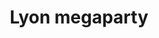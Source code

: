 ---
title: "Lyon megaparty"
address: "15 rue de la rue"
postalCode : "75008"
city: "Lyon"
label: "Hotel de Ville Lyon 7ème"
when: ""
description: "Best partys"
photos: ""
important: false
association: "lyon-organisation"
when: "2019-03-04T14:15:59-06:00"
---